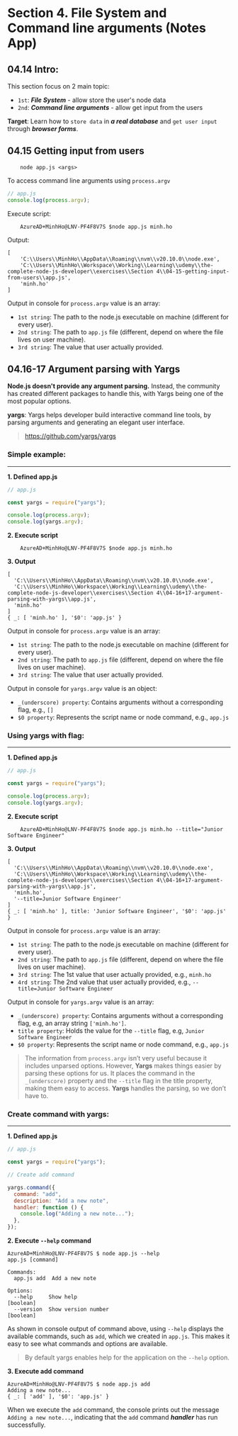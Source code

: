 # Section 4. File System and Command line arguments (Notes App)

## 04.14 Intro:

This section focus on 2 main topic:

- `1st`: **_File System_** - allow store the user's node data
- `2nd`: **_Command line arguments_** - allow get input from the users

**Target**: Learn how to `store data` in **_a real database_** and `get user input` through **_browser forms_**.

## 04.15 Getting input from users

```console
    node app.js <args>
```

To access command line arguments using `process.argv`

```javascript
// app.js
console.log(process.argv);
```

Execute script:

```console
    AzureAD+MinhHo@LNV-PF4F8V7S $node app.js minh.ho
```

Output:

```console
[
    'C:\\Users\\MinhHo\\AppData\\Roaming\\nvm\\v20.10.0\\node.exe',
    'C:\\Users\\MinhHo\\Workspace\\Working\\Learning\\udemy\\the-complete-node-js-developer\\exercises\\Section 4\\04-15-getting-input-from-users\\app.js',
    'minh.ho'
]
```

Output in console for `process.argv` value is an array:

- `1st string`: The path to the node.js executable on machine (different for every user).
- `2nd string`: The path to `app.js` file (different, depend on where the file lives on user machine).
- `3rd string`: The value that user actually provided.

## 04.16-17 Argument parsing with Yargs

**Node.js doesn't provide any argument parsing.** Instead, the community has created different packages to handle this, with Yargs being one of the most popular options.

**yargs**: Yargs helps developer build interactive command line tools, by parsing arguments and generating an elegant user interface.

> https://github.com/yargs/yargs

### Simple example:

---

**1. Defined app.js**

```javascript
// app.js

const yargs = require("yargs");

console.log(process.argv);
console.log(yargs.argv);
```

**2. Execute script**

```console
    AzureAD+MinhHo@LNV-PF4F8V7S $node app.js minh.ho
```

**3. Output**

```console
[
  'C:\\Users\\MinhHo\\AppData\\Roaming\\nvm\\v20.10.0\\node.exe',
  'C:\\Users\\MinhHo\\Workspace\\Working\\Learning\\udemy\\the-complete-node-js-developer\\exercises\\Section 4\\04-16+17-argument-parsing-with-yargs\\app.js',
  'minh.ho'
]
{ _: [ 'minh.ho' ], '$0': 'app.js' }
```

Output in console for `process.argv` value is an array:

- `1st string`: The path to the node.js executable on machine (different for every user).
- `2nd string`: The path to `app.js` file (different, depend on where the file lives on user machine).
- `3rd string`: The value that user actually provided.

Output in console for `yargs.argv` value is an object:

- `_(underscore) property`: Contains arguments without a corresponding flag, e.g., `[]`
- `$0 property`: Represents the script name or node command, e.g., `app.js`

### Using yargs with flag:

---

**1. Defined app.js**

```javascript
// app.js

const yargs = require("yargs");

console.log(process.argv);
console.log(yargs.argv);
```

**2. Execute script**

```console
    AzureAD+MinhHo@LNV-PF4F8V7S $node app.js minh.ho --title="Junior Software Engineer"
```

**3. Output**

```console
[
  'C:\\Users\\MinhHo\\AppData\\Roaming\\nvm\\v20.10.0\\node.exe',
  'C:\\Users\\MinhHo\\Workspace\\Working\\Learning\\udemy\\the-complete-node-js-developer\\exercises\\Section 4\\04-16+17-argument-parsing-with-yargs\\app.js',
  'minh.ho',
  '--title=Junior Software Engineer'
]
{ _: [ 'minh.ho' ], title: 'Junior Software Engineer', '$0': 'app.js' }
```

Output in console for `process.argv` value is an array:

- `1st string`: The path to the node.js executable on machine (different for every user).
- `2nd string`: The path to `app.js` file (different, depend on where the file lives on user machine).
- `3rd string`: The 1st value that user actually provided, e.g., `minh.ho`
- `4rd string`: The 2nd value that user actually provided, e.g., `--title=Junior Software Engineer`

Output in console for `yargs.argv` value is an array:

- `_(underscore) property`: Contains arguments without a corresponding flag, e.g, an array string `['minh.ho']`.
- `title property`: Holds the value for the `--title` flag, e.g, `Junior Software Engineer`
- `$0 property`: Represents the script name or node command, e.g., `app.js`

> The information from `process.argv` isn’t very useful because it includes unparsed options. However, **Yargs** makes things easier by parsing these options for us. It places the command in the `_(underscore)` property and the `--title` flag in the title property, making them easy to access. **Yargs** handles the parsing, so we don’t have to.

### Create command with yargs:

---

**1. Defined app.js**

```javascript
// app.js

const yargs = require("yargs");

// Create add command

yargs.command({
  command: "add",
  description: "Add a new note",
  handler: function () {
    console.log("Adding a new note...");
  },
});
```

**2. Execute `--help` command**

```console
AzureAD+MinhHo@LNV-PF4F8V7S $ node app.js --help
app.js [command]

Commands:
  app.js add  Add a new note

Options:
  --help     Show help                                                 [boolean]
  --version  Show version number                                       [boolean]
```

As shown in console output of command above, using `--help` displays the available commands, such as `add`, which we created in `app.js`. This makes it easy to see what commands and options are available.

> By default yargs enables help for the application on the `--help` option.

**3. Execute add command**

```console
AzureAD+MinhHo@LNV-PF4F8V7S $ node app.js add
Adding a new note...
{ _: [ 'add' ], '$0': 'app.js' }
```

When we execute the `add` command, the console prints out the message `Adding a new note...`, indicating that the `add` command **_handler_** has run successfully.
